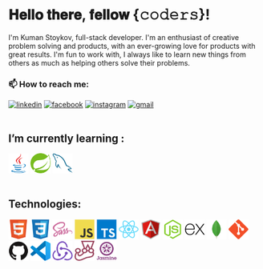 # 𝐇𝐞𝐥𝐥𝐨 𝐭𝐡𝐞𝐫𝐞, 𝐟𝐞𝐥𝐥𝐨𝐰 {𝚌𝚘𝚍𝚎𝚛𝚜}! 
I'm Kuman Stoykov, full-stack developer. I'm an enthusiast of creative problem solving and products, with an ever-growing love for products with great results. I'm fun to work with, I always like to learn new things from others as much as helping others solve their problems.

### 📫 How to reach me:
[<img  alt="linkedin" width="90px" height="25px" target="_blank" src="https://img.shields.io/badge/LinkedIn-0077B5?style=for-the-badge&logo=linkedin&logoColor=white" />](https://www.linkedin.com/in/kuman-stoykov-a1b413239/)
[<img  alt="facebook" width="90px" height="25px" target="_blank" src="https://img.shields.io/badge/Facebook-1877F2?style=for-the-badge&logo=facebook&logoColor=white" />](https://www.facebook.com/kumanstoykov/)
[<img  alt="instagram" width="90px" height="25px" target="_blank" src="https://img.shields.io/badge/Instagram-E4405F?style=for-the-badge&logo=instagram&logoColor=white" />](https://www.instagram.com/kumanstoykov/)
[<img  alt="gmail" width="90px" height="25px" target="_blank" src="https://img.shields.io/badge/Gmail-D14836?style=for-the-badge&logo=gmail&logoColor=white" />](mailto:kumanstoykov@gmail.com)
<br><br>

## I’m currently learning :

<code><img alt="java" width="40px" src="https://github.com/devicons/devicon/blob/master/icons/java/java-original.svg" /></code>
<code><img alt="spring" width="40px" src="https://github.com/devicons/devicon/blob/master/icons/spring/spring-original.svg" /></code>
<code><img alt="mysql" width="40px" src="https://github.com/devicons/devicon/blob/master/icons/mysql/mysql-original.svg" /></code>
<br><br>

## Technologies:

  <code><img alt="html" width="40px" src="https://github.com/devicons/devicon/blob/master/icons/html5/html5-original.svg" /></code>
  <code><img alt="css" width="40px" src="https://github.com/devicons/devicon/blob/master/icons/css3/css3-original.svg" /></code>
  <code><img alt="sass" width="40px" src="https://github.com/devicons/devicon/blob/master/icons/sass/sass-original.svg" /></code>
  <code><img alt="javascript" width="40px" src="https://github.com/devicons/devicon/blob/master/icons/javascript/javascript-original.svg" /></code>
  <code><img alt="typescript" width="40px" src="https://github.com/devicons/devicon/blob/master/icons/typescript/typescript-original.svg" /></code>
  <code><img alt="react" width="40px" src="https://github.com/devicons/devicon/blob/master/icons/react/react-original.svg" /></code>
  <code><img alt="angular" width="40px" src="https://github.com/devicons/devicon/blob/master/icons/angularjs/angularjs-original.svg" /></code>
  <code><img alt="nodejs" width="40px" src="https://github.com/devicons/devicon/blob/master/icons/nodejs/nodejs-original.svg" /></code>
  <code><img alt="express" width="40px" src="https://github.com/devicons/devicon/blob/master/icons/express/express-original.svg" /></code>
  <code><img alt="mongodb" width="40px" src="https://github.com/devicons/devicon/blob/master/icons/mongodb/mongodb-original.svg" /></code>
  <code><img alt="git" width="40px" src="https://github.com/devicons/devicon/blob/master/icons/git/git-original.svg" /></code>
  <code><img alt="github" width="40px" src="https://github.com/devicons/devicon/blob/master/icons/github/github-original.svg" /></code>
  <code><img alt="heroku" width="40px" src="https://github.com/devicons/devicon/blob/master/icons/vscode/vscode-original.svg" /></code>
  <code><img alt="redux" width="40px" src="https://github.com/devicons/devicon/blob/master/icons/redux/redux-original.svg" /></code>
  <code><img alt="jest" width="40px" src="https://github.com/devicons/devicon/blob/master/icons/jest/jest-plain.svg" /></code>
  <code><img alt="jest" width="40px" src="https://github.com/devicons/devicon/blob/master/icons/jasmine/jasmine-plain-wordmark.svg" /></code>
<br><br>
